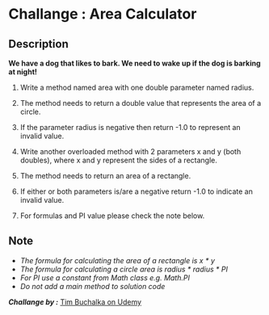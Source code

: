 # Challange :  Area Calculator

## Description
**We have a dog that likes to bark.  We need to wake up if the dog is barking at night!**

1. Write a method named area with one double parameter named radius.

2. The method needs to return a double value that represents the area of a circle.

3. If the parameter radius is negative then return -1.0 to represent an invalid value.

4. Write another overloaded method with 2 parameters x and y (both doubles), where x and y represent the sides of a rectangle.

5. The method needs to return an area of a rectangle.

6. If either or both parameters is/are a negative return -1.0 to indicate an invalid value.

7. For formulas and PI value please check the note below.

## Note
- *The formula for calculating the area of a rectangle is x * y*
- *The formula for calculating a circle area is radius * radius * PI*
- *For PI use a constant from Math class e.g. Math.PI*
- *Do not add a  main method to solution code*

***Challange by :*** [Tim Buchalka on Udemy](https://www.udemy.com/course/java-the-complete-java-developer-course/)
